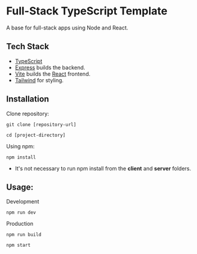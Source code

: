 # Full-Stack TypeScript Template

A base for full-stack apps using Node and React.


## Tech Stack

- [TypeScript](https://www.typescriptlang.org/)
- [Express](https://expressjs.com/) builds the backend.
- [Vite](https://vitejs.dev/) builds the [React](https://reactjs.org/) frontend.
- [Tailwind](https://tailwindcss.com/) for styling.


## Installation

Clone repository:

```shell
git clone [repository-url]
```

```shell
cd [project-directory]
```

Using npm:

```shell
npm install
```

- It's not necessary to run npm install from the **client** and **server** folders.

## Usage:

Development

```shell
npm run dev
```

Production

```shell
npm run build
```
```shell
npm start
```


